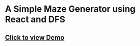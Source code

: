 # A Simple Maze Generator using React and DFS
## [Click to view Demo](https://suhaan-bhandary.github.io/Maze-DFS/)
